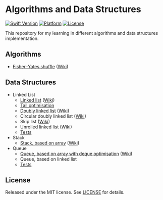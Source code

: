 Algorithms and Data Structures
==============================

[![Swift Version](https://img.shields.io/badge/Swift-3.1-orange.svg)](https://developer.apple.com/swift)
[![Platform](https://img.shields.io/badge/platform-iOS%20%7C%20macOS-lightgrey.svg)](https://www.apple.com/ru/ios)
[![License](https://img.shields.io/badge/license-MIT-yellow.svg)](https://github.com/artFintch/Algorithms_and_Data_Structures/blob/master/LICENSE)

This repository for my learning in different algorithms and data structures implementation.

## Algorithms
* [Fisher–Yates shuffle](https://github.com/artFintch/Algorithms_and_Data_Structures/blob/master/Algorithms/Fisher–Yates_Shuffle.swift) ([Wiki](https://en.wikipedia.org/wiki/Fisher–Yates_shuffle))

## Data Structures
* Linked List
  * [Linked list](https://github.com/artFintch/Algorithms_and_Data_Structures/blob/master/DataStructures/LinkedList/LinkedList.swift) ([Wiki](https://en.wikipedia.org/wiki/Linked_list))
  * [Tail optimisation](https://github.com/artFintch/Algorithms_and_Data_Structures/blob/master/DataStructures/LinkedList/LinkedListWithTail.swift)
  * [Doubly linked list](https://github.com/artFintch/Algorithms_and_Data_Structures/blob/master/DataStructures/LinkedList/DoublyLinkedList.swift) ([Wiki](https://en.wikipedia.org/wiki/Doubly_linked_list))
  * Circular doubly linked list ([Wiki](https://en.wikipedia.org/wiki/Doubly_linked_list))
  * Skip list ([Wiki](https://en.wikipedia.org/wiki/Skip_list))
  * Unrolled linked list ([Wiki](https://en.wikipedia.org/wiki/Unrolled_linked_list))
  * [Tests](https://github.com/artFintch/Algorithms_and_Data_Structures/blob/master/DataStructures/LinkedList/LinkedListTests.swift)
* Stack
  * [Stack, based on array](https://github.com/artFintch/Algorithms_and_Data_Structures/blob/master/DataStructures/Stack/Stack.swift) ([Wiki](https://en.wikipedia.org/wiki/Stack_(abstract_data_type)))
* Queue
  * [Queue, based on array with deque optimisation](https://github.com/artFintch/Algorithms_and_Data_Structures/blob/master/DataStructures/Queue/Queue.swift) ([Wiki](https://en.wikipedia.org/wiki/Queue_(abstract_data_type)))
  * Queue, based on linked list
  * [Tests](https://github.com/artFintch/Algorithms_and_Data_Structures/blob/master/DataStructures/Queue/QueueTests.swift)


## License
Released under the MIT license. See [LICENSE](https://github.com/artFintch/Algorithms_and_Data_Structures/blob/master/LICENSE) for details.

